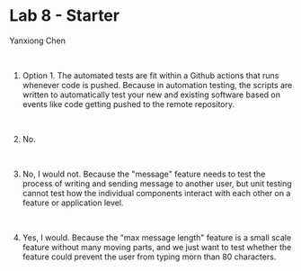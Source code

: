 # Lab 8 - Starter

Yanxiong Chen

<br>

1) Option 1. The automated tests are fit within a Github actions that runs whenever code is pushed. Because in automation testing, the scripts are written to automatically test your new and existing software based on events like code getting pushed to the remote repository. 

<br>

2) No.

<br>

3) No, I would not. Because the "message" feature needs to test the process of writing and sending message to another user, but unit testing cannot test how the individual components interact with each other on a feature or application level.

<br>

4) Yes, I would. Because the "max message length" feature is a small scale feature without many moving parts, and we just want to test whether the feature could prevent the user from typing morn than 80 characters.